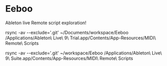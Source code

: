 # Eeboo

Ableton live Remote script exploration!

rsync -av --exclude='.git'  ~/Documents/workspace/Eeboo /Applications/Ableton\ Live\ 9\ Trial.app/Contents/App-Resources/MIDI\ Remote\ Scripts


rsync -av --exclude='.git'  ~/workspace/Eeboo /Applications/Ableton\ Live\ 9\ Suite.app/Contents/App-Resources/MIDI\ Remote\ Scripts
